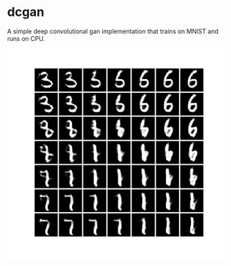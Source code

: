 # dcgan
A simple deep convolutional gan implementation that trains on MNIST and runs on CPU.
![Image of samples](https://github.com/deekay42/dcgan/blob/master/fake_imgs/samples.png)
